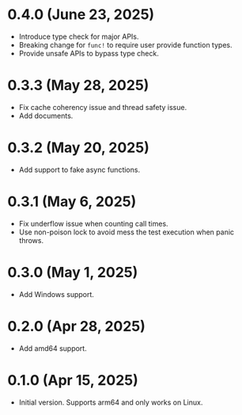 # 0.4.0 (June 23, 2025)

- Introduce type check for major APIs.
- Breaking change for `func!` to require user provide function types.
- Provide unsafe APIs to bypass type check.

# 0.3.3 (May 28, 2025)

- Fix cache coherency issue and thread safety issue.
- Add documents.

# 0.3.2 (May 20, 2025)

- Add support to fake async functions.

# 0.3.1 (May 6, 2025)

- Fix underflow issue when counting call times.
- Use non-poison lock to avoid mess the test execution when panic throws.

# 0.3.0 (May 1, 2025)

- Add Windows support.

# 0.2.0 (Apr 28, 2025)

- Add amd64 support.

# 0.1.0 (Apr 15, 2025)

- Initial version. Supports arm64 and only works on Linux.
